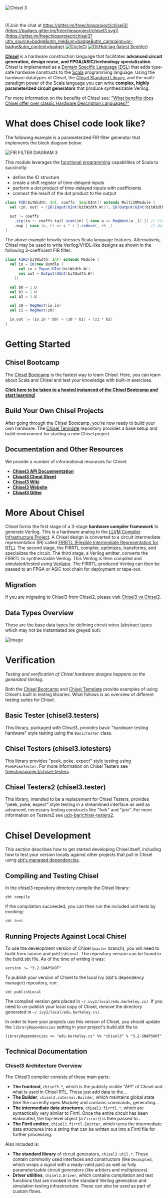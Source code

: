 ![Chisel 3](https://raw.githubusercontent.com/freechipsproject/chisel3/master/doc/images/chisel_logo.svg?sanitize=true)

#

[![Join the chat at https://gitter.im/freechipsproject/chisel3](https://badges.gitter.im/freechipsproject/chisel3.svg)](https://gitter.im/freechipsproject/chisel3?utm_source=badge&utm_medium=badge&utm_campaign=pr-badge&utm_content=badge)
[![CircleCI](https://circleci.com/gh/freechipsproject/chisel3/tree/master.svg?style=shield)](https://circleci.com/gh/freechipsproject/chisel3/tree/master)
[![GitHub tag (latest SemVer)](https://img.shields.io/github/tag/freechipsproject/chisel3.svg?label=release)](https://github.com/freechipsproject/chisel3/releases/latest)

[**Chisel**](https://chisel-lang.org) is a hardware construction language that facilitates **advanced circuit generation, design reuse, and FPGA/ASIC/technology specialization**.
Chisel is implemented as a [Domain Specific Language (DSL)](https://en.wikipedia.org/wiki/Domain-specific_language) that adds type-safe hardware constructs to the [Scala](https://www.scala-lang.org) programming language.
Using the hardware datatypes of Chisel, the [Chisel Standard Library](https://chisel.eecs.berkeley.edu/api/latest/chisel3/util/index.html), and the multi-paradigm power of the Scala language you can write **complex, highly parameterized circuit generators** that produce synthesizable Verilog.

For more information on the benefits of Chisel see: ["What benefits does Chisel offer over classic Hardware Description Languages?"](https://stackoverflow.com/questions/53007782/what-benefits-does-chisel-offer-over-classic-hardware-description-languages)

# What does Chisel code look like?

The following example is a parameterized FIR filter generator that implements the block diagram below:

![FIR FILTER DIAGRAM 3](https://raw.githubusercontent.com/freechipsproject/chisel3/master/doc/images/fir_filter.svg?sanitize=true)

This module leverages the [functional programming](https://en.wikipedia.org/wiki/Functional_programming) capabilities of Scala to succinctly:

- define the IO structure
- create a shift register of time-delayed inputs
- perform a dot product of time-delayed inputs with coefficients
- connect the result of the dot product to the output

```scala
class FIR(bitWidth: Int, coeffs: Seq[UInt]) extends MultiIOModule {
  val (in, out) = (IO(Input(UInt(bitWidth.W))), IO(Output(UInt(bitWidth.W))))

  out := coeffs
    .zip(in +: coeffs.tail.scan(in) { case a => RegNext(a._1) }) // time-delayed inputs
    .map { case (c, r) => c * r }.reduce(_ +% _)                 // dot product with coeffs
}
```

The above example heavily stresses Scala language features.
Alternatively, Chisel may be used to write Verilog/VHDL-like designs as shown in the following 3-coefficient FIR filter:

```scala
class FIR3(bitWidth: Int) extends Module {
  val io = IO(new Bundle {
      val in = Input(UInt(bitWidth.W))
      val out = Output(UInt(bitWidth.W))
    })

  val b0 = 1.U
  val b1 = 1.U
  val b2 = 1.U

  val z0 = RegNext(io.in)
  val z1 = RegNext(z0)

  io.out := (io.in * b0) + (z0 * b1) + (z1 * b2)
}
```

# Getting Started

## Chisel Bootcamp

The [Chisel Bootcamp](https://github.com/freechipsproject/chisel-bootcamp) is the fastest way to learn Chisel.
Here, you can learn about Scala and Chisel and test your knowledge with built-in exercises.

[**Click here to be taken to a hosted instanced of the Chisel Bootcamp and start learning!**](https://mybinder.org/v2/gh/freechipsproject/chisel-bootcamp/master)

## Build Your Own Chisel Projects

After going through the Chisel Bootcamp, you're now ready to build your own hardware.
The [Chisel Template](https://github.com/freechipsproject/chisel-template) repository provides a base setup and build environment for starting a new Chisel project.

## Documentation and Other Resources

We provide a number of informational resources for Chisel:

- [**Chisel3 API Docuementation**](https://chisel.eecs.berkeley.edu/api/latest/chisel3/index.html)
- [**Chisel3 Cheat Sheet**](https://chisel.eecs.berkeley.edu/doc/chisel-cheatsheet3.pdf)
- [**Chisel3 Wiki**](https://github.com/freechipsproject/chisel3/wiki)
- [**Chisel3 Website**](https://www.chisel-lang.org)
- [**Chisel3 Gitter**](https://gitter.im/freechipsproject/chisel3)

# More About Chisel

Chisel forms the first stage of a 3-stage **hardware compiler framework** to generate Verilog.
This is a hardware analog to the [LLVM Compiler Infrastructure Project](https://llvm.org/).
A Chisel design is converted to a circuit intermediate representation (IR) called [FIRRTL (Flexible Intermediate Representation for RTL)](https://github.com/freechipsproject/firrtl).
The second stage, the FIRRTL compiler, optimizes, transforms, and specializes the circuit.
The third stage, a Verilog emitter, converts the FIRRTL to synthesizable Verilog.
This Verilog is then compiled and simulated/tested using [Verilator](http://www.veripool.org/wiki/verilator).
The FIRRTL-produced Verilog can then be passed to an FPGA or ASIC tool chain for deployment or tape-out.

## Migration
If you are migrating to Chisel3 from Chisel2, please visit
[Chisel3 vs Chisel2](https://github.com/ucb-bar/chisel3/wiki/Chisel3-vs-Chisel2).

## Data Types Overview
These are the base data types for defining circuit wires (abstract types which
may not be instantiated are greyed out):

![Image](doc/images/type_hierarchy.png?raw=true)

# Verification

*Testing and verification of Chisel hardware designs happens on the generated Verilog.*

Both the [Chisel Bootcamp](https://github.com/freechipsproject/chisel-bootcamp) and [Chisel Template](https://github.com/freechipsproject/chisel-template) provide examples of using Chisel's built in testing libraries.
What follows is an overview of different testing suites for Chisel.

## Basic Tester (chisel3.testers)

This library, packaged with Chisel3, provides basic "hardware testing hardware" style testing using the `BasicTester` class.

## Chisel Testers (chisel3.iotesters)

This library provides "peek, poke, expect" style testing using `PeekPokeTester`.
For more information on Chisel Testers see [freechipsproject/chisel-testers](https://github.com/freechipsproject/chisel-testers).

## Chisel Testers2 (chisel3.tester)

This library, intended to be a replacement for Chisel Testers, provides "peek, poke, expect" style testing in a streamlined interface as well as advanced, necessary testing constructs like "fork" and "join".
For more information on Testers2 see [ucb-bar/chisel-testers2](https://github.com/ucb-bar/chisel-testers2).

# Chisel Development
This section describes how to get started developing Chisel itself, including how to test your version locally against other projects that pull in Chisel using [sbt's managed dependencies](https://www.scala-sbt.org/1.x/docs/Library-Dependencies.html).

## Compiling and Testing Chisel

In the chisel3 repository directory compile the Chisel library:

```
sbt compile
```

If the compilation succeeded, you can then run the included unit tests by invoking:

```
sbt test
```

## Running Projects Against Local Chisel

To use the development version of Chisel (`master` branch), you will need to build from source and `publishLocal`.
The repository version can be found in the build.sbt file.
As of the time of writing it was:

```
version := "3.2-SNAPSHOT"
```

To publish your version of Chisel to the local Ivy (sbt's dependency manager) repository, run:

```
sbt publishLocal
```

The compiled version gets placed in `~/.ivy2/local/edu.berkeley.cs/`.
If you need to un-publish your local copy of Chisel, remove the directory generated in `~/.ivy2/local/edu.berkeley.cs/`.

In order to have your projects use this version of Chisel, you should update the `libraryDependencies` setting in your project's build.sbt file to:

```
libraryDependencies += "edu.berkeley.cs" %% "chisel3" % "3.2-SNAPSHOT"
```

## Technical Documentation

### Chisel3 Architecture Overview

The Chisel3 compiler consists of these main parts:

- **The frontend**, `chisel3.*`, which is the publicly visible "API" of Chisel
  and what is used in Chisel RTL. These just add data to the...
- **The Builder**, `chisel3.internal.Builder`, which maintains global state
  (like the currently open Module) and contains commands, generating...
- **The intermediate data structures**, `chisel3.firrtl.*`, which are
  syntactically very similar to Firrtl. Once the entire circuit has been
  elaborated, the top-level object (a `Circuit`) is then passed to...
- **The Firrtl emitter**, `chisel3.firrtl.Emitter`, which turns the
  intermediate data structures into a string that can be written out into a
  Firrtl file for further processing.

Also included is:
- **The standard library** of circuit generators, `chisel3.util.*`. These
  contain commonly used interfaces and constructors (like `Decoupled`, which
  wraps a signal with a ready-valid pair) as well as fully parameterizable
  circuit generators (like arbiters and multiplexors).
- **Driver utilities**, `chisel3.Driver`, which contains compilation and test
  functions that are invoked in the standard Verilog generation and simulation
  testing infrastructure. These can also be used as part of custom flows.
